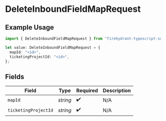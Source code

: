 # DeleteInboundFieldMapRequest

## Example Usage

```typescript
import { DeleteInboundFieldMapRequest } from "firehydrant-typescript-sdk/models/operations";

let value: DeleteInboundFieldMapRequest = {
  mapId: "<id>",
  ticketingProjectId: "<id>",
};
```

## Fields

| Field                | Type                 | Required             | Description          |
| -------------------- | -------------------- | -------------------- | -------------------- |
| `mapId`              | *string*             | :heavy_check_mark:   | N/A                  |
| `ticketingProjectId` | *string*             | :heavy_check_mark:   | N/A                  |